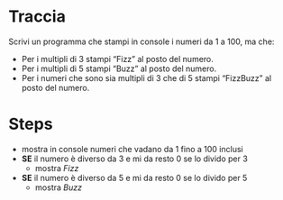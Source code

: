 # Traccia
Scrivi un programma che stampi in console i numeri da 1 a 100, ma che:
- Per i multipli di 3 stampi “Fizz” al posto del numero.
- Per i multipli di 5 stampi “Buzz” al posto del numero.
- Per i numeri che sono sia multipli di 3 che di 5 stampi “FizzBuzz” al posto del numero.

# Steps
- mostra in console numeri che vadano da 1 fino a 100 inclusi
- **SE** il numero è diverso da 3 e mi da resto 0 se lo divido per 3
    - mostra *Fizz*
- **SE** il numero è diverso da 5 e mi da resto 0 se lo divido per 5
    - mostra *Buzz*


